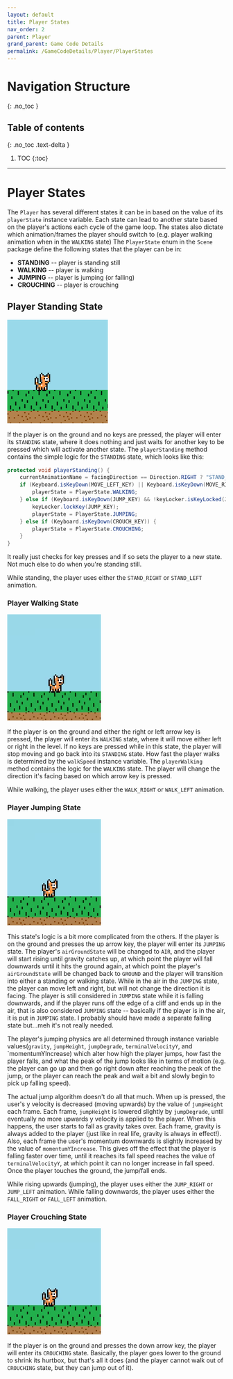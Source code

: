 ```yaml
---
layout: default
title: Player States
nav_order: 2
parent: Player
grand_parent: Game Code Details
permalink: /GameCodeDetails/Player/PlayerStates
---
```


# Navigation Structure
{: .no_toc }

## Table of contents
{: .no_toc .text-delta }

1. TOC
{:toc}

---

# Player States

The `Player` has several different states it can be in based on the value of its `playerState` instance variable.
Each state can lead to another state based on the player's actions each cycle of the game loop. The states also dictate
which animation/frames the player should switch to (e.g. player walking animation when in the `WALKING` state)
The `PlayerState` enum in the `Scene` package define the following states that the player can be in:
- **STANDING** -- player is standing still
- **WALKING** -- player is walking
- **JUMPING** -- player is jumping (or falling)
- **CROUCHING** -- player is crouching

## Player Standing State

![player-standing.PNG](../../../assets/images/player-standing.PNG)

If the player is on the ground and no keys are pressed, the player will enter its `STANDING` state, where it does nothing
and just waits for another key to be pressed which will activate another state. The `playerStanding` method contains
the simple logic for the `STANDING` state, which looks like this:

```java
protected void playerStanding() {
    currentAnimationName = facingDirection == Direction.RIGHT ? "STAND_RIGHT" : "STAND_LEFT";
    if (Keyboard.isKeyDown(MOVE_LEFT_KEY) || Keyboard.isKeyDown(MOVE_RIGHT_KEY)) {
        playerState = PlayerState.WALKING;
    } else if (Keyboard.isKeyDown(JUMP_KEY) && !keyLocker.isKeyLocked(JUMP_KEY)) {
        keyLocker.lockKey(JUMP_KEY);
        playerState = PlayerState.JUMPING;
    } else if (Keyboard.isKeyDown(CROUCH_KEY)) {
        playerState = PlayerState.CROUCHING;
    }
}
```

It really just checks for key presses and if so sets the player to a new state. Not much else to do when you're standing still.

While standing, the player uses either the `STAND_RIGHT` or `STAND_LEFT` animation.

### Player Walking State

![player-walking.gif](../../../assets/images/player-walking.gif)

If the player is on the ground and either the right or left arrow key is pressed, the player will enter its `WALKING` state,
where it will move either left or right in the level. If no keys are pressed while in this state, the player will stop moving and go
back into its `STANDING` state. How fast the player walks is determined by the `walkSpeed` instance variable. The `playerWalking` method
contains the logic for the `WALKING` state. The player will change the direction it's facing based on which arrow key is pressed.

While walking, the player uses either the `WALK_RIGHT` or `WALK_LEFT` animation.

### Player Jumping State

![player-jumping.gif](../../../assets/images/player-jumping.gif)

This state's logic is a bit more complicated from the others.
If the player is on the ground and presses the up arrow key, the player will enter its `JUMPING` state. The player's `airGroundState` will
be changed to `AIR`, and the player will start rising until gravity catches up, at which point the player will fall downwards until it
hits the ground again, at which point the player's `airGroundState` will be changed back to `GROUND` and the player will transition
into either a standing or walking state. While in the air in the `JUMPING` state, the player can move left and right, but will not change
the direction it is facing. The player is still considered in `JUMPING` state while it is falling downwards, and if the player runs off the edge
of a cliff and ends up in the air, that is also considered `JUMPING` state -- basically if the player is in the air, it is put in
`JUMPING` state. I probably should have made a separate falling state but...meh it's not really needed.

The player's jumping physics are all determined through instance variable values(`gravity`, `jumpHeight`, `jumpDegrade`, `terminalVelocityY`, and `momentumYIncrease)
which alter how high the player jumps, how fast the player falls, and what the peak of the jump looks like in terms of motion (e.g. the player can go up and then go right down after reaching
the peak of the jump, or the player can reach the peak and wait a bit and slowly begin to pick up falling speed).

The actual jump algorithm doesn't do all that much. When up is pressed, the user's y velocity is decreased (moving upwards) by the value of `jumpHeight`
each frame. Each frame, `jumpHeight` is lowered slightly by `jumpDegrade`, until eventually no more upwards y velocity is applied to the player.
When this happens, the user starts to fall as gravity takes over. Each frame, gravity is always added to the player (just like in real life,
gravity is always in effect!). Also, each frame the user's momentum downwards is slightly increased by the value of `momentumYIncrease`. This gives off the effect
that the player is falling faster over time, until it reaches its fall speed reaches the value of `terminalVelocityY`, at which point it can no longer increase in fall speed.
Once the player touches the ground, the jump/fall ends.

While rising upwards (jumping), the player uses either the `JUMP_RIGHT` or `JUMP_LEFT` animation. While falling downwards,
the player uses either the `FALL_RIGHT` or `FALL_LEFT` animation.

### Player Crouching State

![player-crouching.gif](../../../assets/images/player-crouching.gif)

If the player is on the ground and presses the down arrow key, the player will enter its `CROUCHING` state. Basically, the player goes
lower to the ground to shrink its hurtbox, but that's all it does (and the player cannot walk out of `CROUCHING` state, but they can jump out of it).